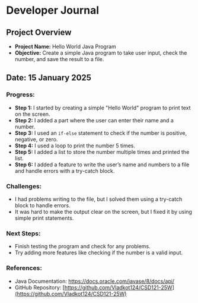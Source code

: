 # Developer Journal

## Project Overview
- **Project Name:** Hello World Java Program
- **Objective:** Create a simple Java program to take user input, check the number, and save the result to a file.

## Date: 15 January 2025

### Progress:
- **Step 1:** I started by creating a simple "Hello World" program to print text on the screen.
- **Step 2:** I added a part where the user can enter their name and a number.
- **Step 3:** I used an `if-else` statement to check if the number is positive, negative, or zero.
- **Step 4:** I used a loop to print the number 5 times.
- **Step 5:** I added a list to store the number multiple times and printed the list.
- **Step 6:** I added a feature to write the user’s name and numbers to a file and handle errors with a try-catch block.

### Challenges:
- I had problems writing to the file, but I solved them using a try-catch block to handle errors.
- It was hard to make the output clear on the screen, but I fixed it by using simple print statements.

### Next Steps:
- Finish testing the program and check for any problems.
- Try adding more features like checking if the number is a valid input.

### References:
- Java Documentation: https://docs.oracle.com/javase/8/docs/api/
- GitHub Repository: [https://github.com/Vladkot124/CSD121-25W](https://github.com/Vladkot124/CSD121-25W)
